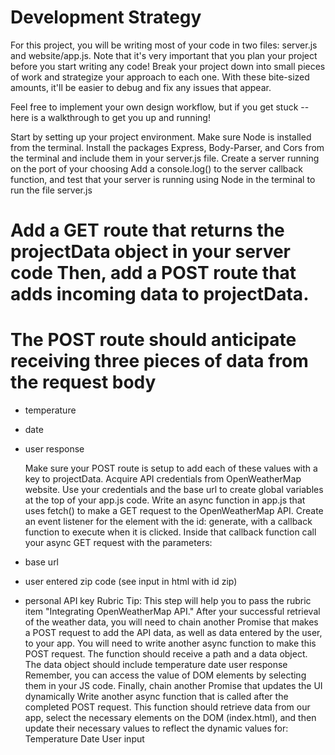 # Development Strategy

For this project, you will be writing most of your code in two files: server.js and website/app.js. Note that it's very important that you plan your project before you start writing any code! Break your project down into small pieces of work and strategize your approach to each one. With these bite-sized amounts, it'll be easier to debug and fix any issues that appear.

Feel free to implement your own design workflow, but if you get stuck -- here is a walkthrough to get you up and running!

Start by setting up your project environment. Make sure Node is installed from the terminal. Install the packages Express, Body-Parser, and Cors from the terminal and include them in your server.js file.
Create a server running on the port of your choosing
Add a console.log() to the server callback function, and test that your server is running using Node in the terminal to run the file server.js

# Add a GET route that returns the projectData object in your server code Then, add a POST route that adds incoming data to projectData.

# The POST route should anticipate receiving three pieces of data from the request body

- temperature
- date
- user response

  Make sure your POST route is setup to add each of these values with a key to projectData.
  Acquire API credentials from OpenWeatherMap website. Use your credentials and the base url to create global variables at the top of your app.js code.
  Write an async function in app.js that uses fetch() to make a GET request to the OpenWeatherMap API.
  Create an event listener for the element with the id: generate, with a callback function to execute when it is clicked.
  Inside that callback function call your async GET request with the parameters:

- base url
- user entered zip code (see input in html with id zip)
- personal API key
  Rubric Tip: This step will help you to pass the rubric item "Integrating OpenWeatherMap API."
  After your successful retrieval of the weather data, you will need to chain another Promise that makes a POST request to add the API data, as well as data entered by the user, to your app.
  You will need to write another async function to make this POST request.
  The function should receive a path and a data object.
  The data object should include
  temperature
  date
  user response
  Remember, you can access the value of DOM elements by selecting them in your JS code.
  Finally, chain another Promise that updates the UI dynamically Write another async function that is called after the completed POST request. This function should retrieve data from our app, select the necessary elements on the DOM (index.html), and then update their necessary values to reflect the dynamic values for:
  Temperature
  Date
  User input
